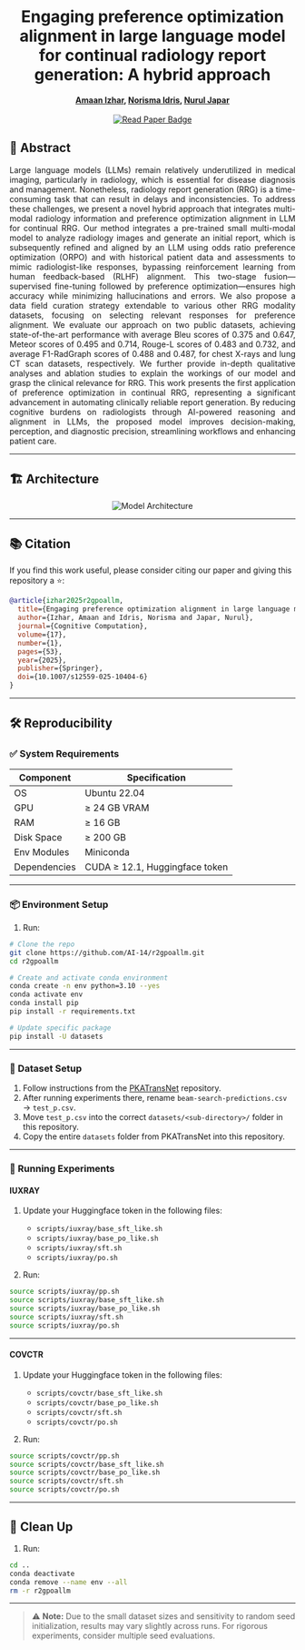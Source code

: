 <h1 align="center">Engaging preference optimization alignment in large language model for continual radiology report generation: A hybrid approach</h1>

<p align="center">
  <strong>
    <a href="https://scholar.google.com/citations?user=FeMCtswAAAAJ&hl=en">Amaan Izhar</a>, 
    <a href="https://scholar.google.com.my/citations?user=IgUMlGcAAAAJ&hl=en">Norisma Idris</a>, 
    <a href="https://scholar.google.com/citations?user=TyH59tkAAAAJ&hl=en">Nurul Japar</a>
  </strong>
  <br/><br/>
  <a href="https://link.springer.com/article/10.1007/s12559-025-10404-6">
    <img src="https://img.shields.io/badge/Read%20Paper-Springer-brightgreen?style=for-the-badge" alt="Read Paper Badge">
  </a>
</p>

## 📄 Abstract
<p align="justify">Large language models (LLMs) remain relatively underutilized in medical imaging, particularly in radiology, which is essential for disease diagnosis and management. Nonetheless, radiology report generation (RRG) is a time-consuming task that can result in delays and inconsistencies. To address these challenges, we present a novel hybrid approach that integrates multi-modal radiology information and preference optimization alignment in LLM for continual RRG. Our method integrates a pre-trained small multi-modal model to analyze radiology images and generate an initial report, which is subsequently refined and aligned by an LLM using odds ratio preference optimization (ORPO) and with historical patient data and assessments to mimic radiologist-like responses, bypassing reinforcement learning from human feedback-based (RLHF) alignment. This two-stage fusion—supervised fine-tuning followed by preference optimization—ensures high accuracy while minimizing hallucinations and errors. We also propose a data field curation strategy extendable to various other RRG modality datasets, focusing on selecting relevant responses for preference alignment. We evaluate our approach on two public datasets, achieving state-of-the-art performance with average Bleu scores of 0.375 and 0.647, Meteor scores of 0.495 and 0.714, Rouge-L scores of 0.483 and 0.732, and average F1-RadGraph scores of 0.488 and 0.487, for chest X-rays and lung CT scan datasets, respectively. We further provide in-depth qualitative analyses and ablation studies to explain the workings of our model and grasp the clinical relevance for RRG. This work presents the first application of preference optimization in continual RRG, representing a significant advancement in automating clinically reliable report generation. By reducing cognitive burdens on radiologists through AI-powered reasoning and alignment in LLMs, the proposed model improves decision-making, perception, and diagnostic precision, streamlining workflows and enhancing patient care.</p>

---

## 🏗️ Architecture

<p align="center">
  <img src="assets/architecture.png" alt="Model Architecture"/>
</p>

---

## 📚 Citation

If you find this work useful, please consider citing our paper and giving this repository a ⭐:

```bibtex
@article{izhar2025r2gpoallm,
  title={Engaging preference optimization alignment in large language model for continual radiology report generation: A hybrid approach},
  author={Izhar, Amaan and Idris, Norisma and Japar, Nurul},
  journal={Cognitive Computation},
  volume={17},
  number={1},
  pages={53},
  year={2025},
  publisher={Springer},
  doi={10.1007/s12559-025-10404-6}
}
```

---

## 🛠️ Reproducibility

### ✅ System Requirements

| Component        | Specification                      |
|------------------|------------------------------------|
| OS               | Ubuntu 22.04                       |
| GPU              | ≥ 24 GB VRAM                       |
| RAM              | ≥ 16 GB                            |
| Disk Space       | ≥ 200 GB                           |
| Env Modules      | Miniconda                          |
| Dependencies     | CUDA ≥ 12.1, Huggingface token     |

---

### 📦 Environment Setup
1. Run:
```bash
# Clone the repo
git clone https://github.com/AI-14/r2gpoallm.git
cd r2gpoallm

# Create and activate conda environment
conda create -n env python=3.10 --yes
conda activate env
conda install pip
pip install -r requirements.txt

# Update specific package
pip install -U datasets
```

---

### 📁 Dataset Setup

1. Follow instructions from the [PKATransNet](https://github.com/AI-14/pkatransnet) repository.
2. After running experiments there, rename `beam-search-predictions.csv` → `test_p.csv`.
3. Move `test_p.csv` into the correct `datasets/<sub-directory>/` folder in this repository.
4. Copy the entire `datasets` folder from PKATransNet into this repository.

---

### 🔬 Running Experiments

#### IUXRAY

1. Update your Huggingface token in the following files:
    - `scripts/iuxray/base_sft_like.sh`
    - `scripts/iuxray/base_po_like.sh`
    - `scripts/iuxray/sft.sh`
    - `scripts/iuxray/po.sh`

2. Run:
```bash
source scripts/iuxray/pp.sh                  
source scripts/iuxray/base_sft_like.sh       
source scripts/iuxray/base_po_like.sh        
source scripts/iuxray/sft.sh                 
source scripts/iuxray/po.sh                  
```

---

#### COVCTR

1. Update your Huggingface token in the following files:
    - `scripts/covctr/base_sft_like.sh`
    - `scripts/covctr/base_po_like.sh`
    - `scripts/covctr/sft.sh`
    - `scripts/covctr/po.sh`

2. Run:
```bash
source scripts/covctr/pp.sh                  
source scripts/covctr/base_sft_like.sh       
source scripts/covctr/base_po_like.sh        
source scripts/covctr/sft.sh                 
source scripts/covctr/po.sh
```

---

## 🧹 Clean Up

1. Run:
```bash
cd ..
conda deactivate
conda remove --name env --all
rm -r r2gpoallm
```

---

> ⚠️ **Note:** Due to the small dataset sizes and sensitivity to random seed initialization, results may vary slightly across runs. For rigorous experiments, consider multiple seed evaluations.
